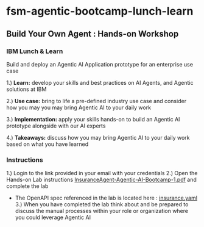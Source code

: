 # fsm-agentic-bootcamp-lunch-learn

## Build Your Own Agent : Hands-on Workshop​
### IBM Lunch & Learn​

Build and deploy an Agentic AI Application prototype for an enterprise use case​

1.) **Learn:** develop your skills and best practices on AI Agents, and Agentic solutions at IBM​ <br>

2.) **Use case:** bring to life a pre-defined industry use case and consider how you may you may bring Agentic AI to your daily work​ <br>

3.) **Implementation:** apply your skills hands-on to build an Agentic AI prototype alongside with our AI experts​ <br>

4.) **Takeaways:** discuss how you may bring Agentic AI to your daily work based on what you have learned <br>

### Instructions

1.) Login to the link provided in your email with your credentials
2.) Open the Hands-on Lab instructions [InsuranceAgent-Agentic-AI-Bootcamp-1.pdf](./InsuranceAgent-Agentic-AI-Bootcamp-1.pdf) and complete the lab
* The OpenAPI spec referenced in the lab is located here : [insurance.yaml](./insurance.yaml)
3.) When you have completed the lab think about and be prepared to discuss the manual processes within your role or organization where you could leverage Agentic AI
